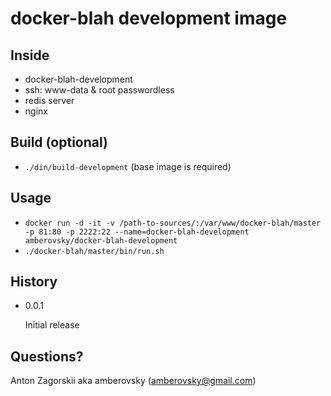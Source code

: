 # docker-blah development image

## Inside
-   docker-blah-development
-   ssh: www-data & root passwordless
-   redis server
-   nginx

## Build (optional)
-   `./din/build-development` (base image is required)

## Usage
-   `docker run -d -it -v /path-to-sources/:/var/www/docker-blah/master -p 81:80 -p 2222:22 --name=docker-blah-development amberovsky/docker-blah-development`
-   `./docker-blah/master/bin/run.sh`

## History
-   0.0.1

    Initial release

## Questions?
Anton Zagorskii aka amberovsky (amberovsky@gmail.com)
